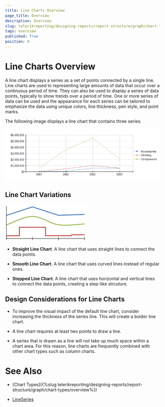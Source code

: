 ```yaml
---
title: Line Charts Overview
page_title: Overview 
description: Overview
slug: telerikreporting/designing-reports/report-structure/graph/chart-types/line-charts/overview
tags: overview
published: True
position: 0
---
```


# Line Charts Overview

A line chart displays a series as a set of points connected by a single line. Line charts are used to representing large amounts of data that occur over a continuous period of time. They can also be used to display a series of data points, typically to show trends over a period of time. One or more series of data can be used and the appearance for each series can be tailored to emphasize the data using unique colors, line thickness, pen style, and point marks. 

The following image displays a line chart that contains three series. 

  ![Line Chart\Line Chart](images/Graph/LineChart.png)

## Line Chart Variations  

  ![Line Types](images/Graph/LineTypes.png)

* __Straight Line Chart__. A line chart that uses straight lines to connect the data points. 

* __Smooth Line Chart__. A line chart that uses curved lines instead of regular ones. 

* __Stepped Line Chart__. A line chart that uses horizontal and vertical lines to connect the data points, creating a step-like strcuture. 

## Design Considerations for Line Charts

* To improve the visual impact of the default line chart, consider increasing the thickness of the series line. This will create a bolder line chart.

* A line chart requires at least two points to draw a line.

* A series that is drawn as a line will not take up much space within a chart area. For this reason, line charts are frequently combined with other chart types such as column charts.


# See Also

* [Chart Types]({%slug telerikreporting/designing-reports/report-structure/graph/chart-types/overview%}) 

* [LineSeries](/reporting/api/Telerik.Reporting.LineSeries)
